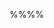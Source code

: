 <link rel="stylesheet" href="{{baseUrl}}/css/textbook.css">

<div class="website-content">


%%**<include src="text.md#path" inline />**%%

<include src="text.md#title" />


<div id="main">

<include src="text.md#body" />

</div>

</div>